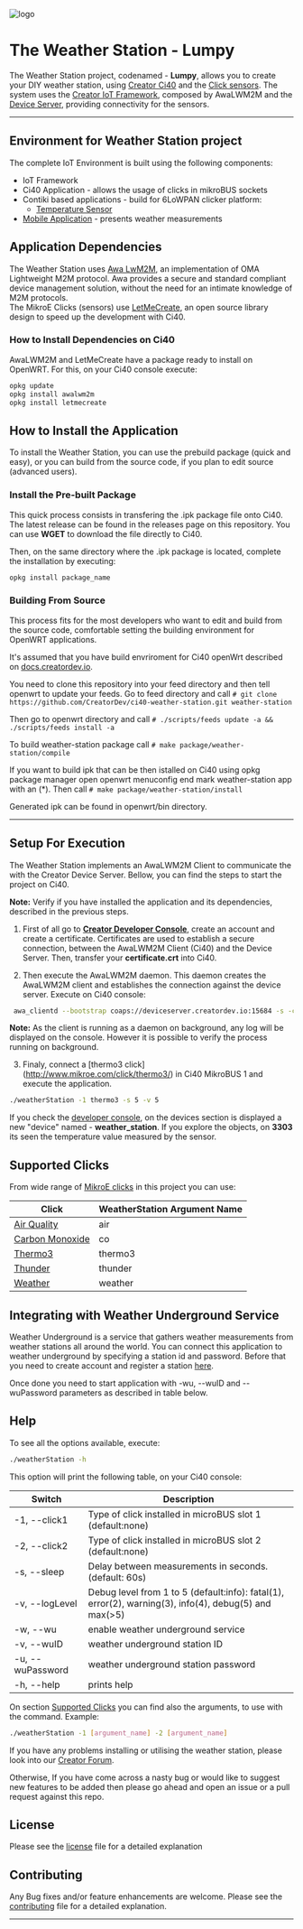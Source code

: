 
![logo](https://static.creatordev.io/logo-md-s.svg)

# The Weather Station - Lumpy 

The Weather Station project, codenamed - **Lumpy**, allows you to create your DIY
weather station, using [Creator Ci40](https://docs.creatordev.io/ci40/) and the
[Click sensors](http://www.mikroe.com/click/). The system uses the 
[Creator IoT Framework](https://docs.creatordev.io/deviceserver/guides/iot-framework/), 
composed by AwaLWM2M and the 
[Device Server](https://docs.creatordev.io/deviceserver/guides/iot-framework/#device-server), 
providing connectivity for the sensors.

---

## Environment for Weather Station project  
The complete IoT Environment is built using the following components:
* IoT Framework
* Ci40 Application - allows the usage of clicks in mikroBUS sockets
* Contiki based applications - build for 6LoWPAN clicker platform:
  *  [Temperature Sensor](https://github.com/CreatorKit/temperature-sensor)
* [Mobile Application](https://github.com/CreatorDev/android-weather-station) - presents weather measurements  


## Application Dependencies

The Weather Station uses [Awa LwM2M](https://github.com/FlowM2M/AwaLWM2M), an 
implementation of OMA Lightweight M2M protocol. Awa provides a secure and standard 
compliant device management solution, without the need for an intimate knowledge of 
M2M protocols.  
The MikroE Clicks (sensors) use
[LetMeCreate](https://github.com/creatorDev/LetMeCreate), an open source library 
design to speed up the development with Ci40.


### How to Install Dependencies on Ci40

AwaLWM2M and LetMeCreate have a package ready to install on OpenWRT. For this, 
on your Ci40 console execute:

```bash
opkg update 
opkg install awalwm2m
opkg install letmecreate 
```

## How to Install the Application

To install the Weather Station, you can use the prebuild package (quick and easy),
or you can build from the source code, if you plan to edit source (advanced users).

### Install the Pre-built Package

This quick process consists in transfering the .ipk package file onto Ci40.
The latest release can be found in the releases page on this repository. You
can use **WGET** to download the file directly to Ci40.

Then, on the same directory where the .ipk package is located, complete the
installation by executing:

```bash
opkg install package_name
```

### Building From Source

This process fits for the most developers who want to edit and build from the 
source code, comfortable setting the building environment for OpenWRT applications. 

It's assumed that you have build envriroment for Ci40 openWrt described on
[docs.creatordev.io](https://docs.creatordev.io/ci40/guides/creating-applications).

You need to clone this repository into your feed directory and then tell openwrt to
update your feeds. Go to feed directory and call
    `# git clone https://github.com/CreatorDev/ci40-weather-station.git weather-station`

Then go to openwrt directory and call
    `# ./scripts/feeds update -a && ./scripts/feeds install -a`

To build weather-station package call
    `# make package/weather-station/compile`

If you want to build ipk that can be then istalled on Ci40 using opkg package manager
open openwrt menuconfig end mark weather-station app with an (*). Then call
    `# make package/weather-station/install`

Generated ipk can be found in openwrt/bin directory.

---

## Setup For Execution

The Weather Station implements an AwaLWM2M Client to communicate the with the 
Creator Device Server. Bellow, you can find the steps to start the project on
Ci40.

**Note:** Verify if you have installed the application and its dependencies, 
described in the previous steps.  

1. First of all go to 
[**Creator Developer Console**](http://console.creatordev.io/), create an account
and create a certificate. Certificates are used to establish a secure connection,
between the AwaLWM2M Client (Ci40) and the Device Server. Then, transfer your
**certificate.crt** into Ci40.  

2. Then execute the AwaLWM2M daemon. This daemon creates the AwaLWM2M client and 
establishes the connection against the device server. Execute on Ci40 console: 

```bash
 awa_clientd --bootstrap coaps://deviceserver.creatordev.io:15684 -s -c /root/certificate.crt --endPointName "weather_station" -o /usr/bin/weather-station/object_definitions.xml -d
```
**Note:** As the client is running as a daemon on background, any log will be 
displayed on the console. However it is possible to verify the process running on
background.

3. Finaly, connect a [thermo3 click] (http://www.mikroe.com/click/thermo3/) in
Ci40 MikroBUS 1 and execute the application.

```bash
./weatherStation -1 thermo3 -s 5 -v 5
```

If you check the [developer console](http://console.creatordev.io/), on the devices 
section is displayed a new "device" named - **weather_station**. If you explore
the objects, on **3303** its seen the temperature value measured by the sensor.

## Supported Clicks

From wide range of [MikroE clicks](http://www.mikroe.com/index.php?url=store/click/) 
in this project you can use:

| Click                                                   | WeatherStation Argument Name |
|-------------------------------------------------------- | ---------------------------- | 
| [Air Quality](http://www.mikroe.com/click/air-quality/) | air                          |
| [Carbon Monoxide](http://www.mikroe.com/click/co/)      | co                           |
| [Thermo3](http://www.mikroe.com/click/thermo3/)         | thermo3                      |
| [Thunder](http://www.mikroe.com/click/thunder/)         | thunder                      |
| [Weather](http://www.mikroe.com/click/weather/)         | weather                      |

## Integrating with Weather Underground Service
Weather Underground is a service that gathers weather measurements from weather stations all 
around the world. You can connect this application to weather underground by specifying a
station id and password. Before that you need to create account and register a station 
[here](https://www.wunderground.com/personal-weather-station/signup).

Once done you need to start application with -wu, --wuID and --wuPassword parameters as
described in table below.


## Help

To see all the options available, execute:

```bash
./weatherStation -h
```

This option will print the following table, on your Ci40 console:

| Switch        | Description |
|---------------|----------|
|-1, --click1   | Type of click installed in microBUS slot 1 (default:none)|
|-2, --click2   | Type of click installed in microBUS slot 2 (default:none)|
|-s, --sleep    | Delay between measurements in seconds. (default: 60s)|
|-v, --logLevel | Debug level from 1 to 5 (default:info): fatal(1), error(2), warning(3), info(4), debug(5) and max(>5)|
|-w, --wu       | enable weather underground service |
|-v, --wuID     | weather underground station ID |
|-u, --wuPassword | weather underground station password | 
|-h, --help     | prints help|

On section [Supported Clicks](#supported-clicks) you can find also the arguments,
to use with the command. Example:

```bash
./weatherStation -1 [argument_name] -2 [argument_name]
```

If you have any problems installing or utilising the weather station, 
please look into our [Creator Forum](https://forum.creatordev.io). 

Otherwise, If you have come across a nasty bug or would like to suggest new 
features to be added then please go ahead and open an issue or a pull request 
against this repo.

## License

Please see the [license](LICENSE) file for a detailed explanation

## Contributing

Any Bug fixes and/or feature enhancements are welcome. Please see the 
[contributing](CONTRIBUTING.md) file for a detailed explanation.

----
